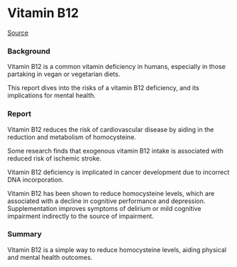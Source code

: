 # Vitamin B12

[Source](https://www.ncbi.nlm.nih.gov/pmc/articles/PMC2294088/)

### Background

Vitamin B12 is a common vitamin deficiency in humans, especially in those partaking in vegan or vegetarian diets.

This report dives into the risks of a vitamin B12 deficiency, and its implications for mental health.

### Report

Vitamin B12 reduces the risk of cardiovascular disease by aiding in the reduction and metabolism of homocysteine.

Some research finds that exogenous vitamin B12 intake is associated with reduced risk of ischemic stroke.

Vitamin B12 deficiency is implicated in cancer development due to incorrect DNA incorporation.

Vitamin B12 has been shown to reduce homocysteine levels, which are associated with a decline in cognitive performance and depression. Supplementation improves symptoms of delirium or mild cognitive impairment indirectly to the source of impairment.

### Summary

Vitamin B12 is a simple way to reduce homocysteine levels, aiding physical and mental health outcomes.
